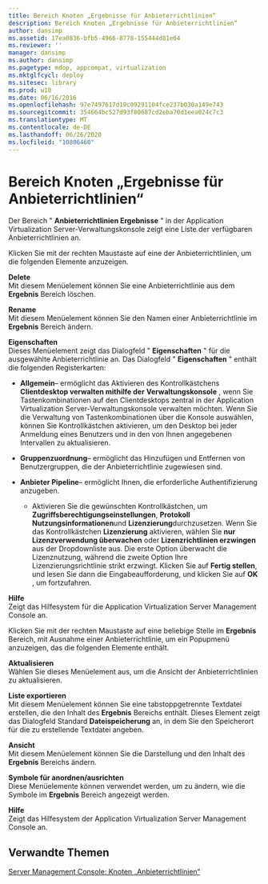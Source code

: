 ```yaml
---
title: Bereich Knoten „Ergebnisse für Anbieterrichtlinien“
description: Bereich Knoten „Ergebnisse für Anbieterrichtlinien“
author: dansimp
ms.assetid: 17ea0836-bfb5-4966-8778-155444d81e64
ms.reviewer: ''
manager: dansimp
ms.author: dansimp
ms.pagetype: mdop, appcompat, virtualization
ms.mktglfcycl: deploy
ms.sitesec: library
ms.prod: w10
ms.date: 06/16/2016
ms.openlocfilehash: 97e7497617d19c09291104fce237b030a149e743
ms.sourcegitcommit: 354664bc527d93f80687cd2eba70d1eea024c7c3
ms.translationtype: MT
ms.contentlocale: de-DE
ms.lasthandoff: 06/26/2020
ms.locfileid: "10806460"
---
```

# Bereich Knoten „Ergebnisse für Anbieterrichtlinien“


Der Bereich " **Anbieterrichtlinien Ergebnisse** " in der Application Virtualization Server-Verwaltungskonsole zeigt eine Liste der verfügbaren Anbieterrichtlinien an.

Klicken Sie mit der rechten Maustaste auf eine der Anbieterrichtlinien, um die folgenden Elemente anzuzeigen.

<a href="" id="delete"></a>**Delete**  
Mit diesem Menüelement können Sie eine Anbieterrichtlinie aus dem **Ergebnis** Bereich löschen.

<a href="" id="rename"></a>**Rename**  
Mit diesem Menüelement können Sie den Namen einer Anbieterrichtlinie im **Ergebnis** Bereich ändern.

<a href="" id="properties"></a>**Eigenschaften**  
Dieses Menüelement zeigt das Dialogfeld " **Eigenschaften** " für die ausgewählte Anbieterrichtlinie an. Das Dialogfeld " **Eigenschaften** " enthält die folgenden Registerkarten:

-   **Allgemein**– ermöglicht das Aktivieren des Kontrollkästchens **Clientdesktop verwalten mithilfe der** **Verwaltungskonsole** , wenn Sie Tastenkombinationen auf den Clientdesktops zentral in der Application Virtualization Server-Verwaltungskonsole verwalten möchten. Wenn Sie die Verwaltung von Tastenkombinationen über die Konsole auswählen, können Sie Kontrollkästchen aktivieren, um den Desktop bei jeder Anmeldung eines Benutzers und in den von Ihnen angegebenen Intervallen zu aktualisieren.

-   **Gruppenzuordnung**– ermöglicht das Hinzufügen und Entfernen von Benutzergruppen, die der Anbieterrichtlinie zugewiesen sind.

-   **Anbieter Pipeline**– ermöglicht Ihnen, die erforderliche Authentifizierung anzugeben.

    -   Aktivieren Sie die gewünschten Kontrollkästchen, um **Zugriffsberechtigungseinstellungen**, **Protokoll Nutzungsinformationen**und **Lizenzierung**durchzusetzen. Wenn Sie das Kontrollkästchen **Lizenzierung** aktivieren, wählen Sie **nur Lizenzverwendung überwachen** oder **Lizenzrichtlinien erzwingen** aus der Dropdownliste aus. Die erste Option überwacht die Lizenznutzung, während die zweite Option Ihre Lizenzierungsrichtlinie strikt erzwingt. Klicken Sie auf **Fertig stellen**, und lesen Sie dann die Eingabeaufforderung, und klicken Sie auf **OK** , um fortzufahren.

<a href="" id="help"></a>**Hilfe**  
Zeigt das Hilfesystem für die Application Virtualization Server Management Console an.

Klicken Sie mit der rechten Maustaste auf eine beliebige Stelle im **Ergebnis** Bereich, mit Ausnahme einer Anbieterrichtlinie, um ein Popupmenü anzuzeigen, das die folgenden Elemente enthält.

<a href="" id="refresh"></a>**Aktualisieren**  
Wählen Sie dieses Menüelement aus, um die Ansicht der Anbieterrichtlinien zu aktualisieren.

<a href="" id="export-list"></a>**Liste exportieren**  
Mit diesem Menüelement können Sie eine tabstoppgetrennte Textdatei erstellen, die den Inhalt des **Ergebnis** Bereichs enthält. Dieses Element zeigt das Dialogfeld Standard **Dateispeicherung** an, in dem Sie den Speicherort für die zu erstellende Textdatei angeben.

<a href="" id="view"></a>**Ansicht**  
Mit diesem Menüelement können Sie die Darstellung und den Inhalt des **Ergebnis** Bereichs ändern.

<a href="" id="arrange-line-up-icons"></a>**Symbole für anordnen/ausrichten**  
Diese Menüelemente können verwendet werden, um zu ändern, wie die Symbole im **Ergebnis** Bereich angezeigt werden.

<a href="" id="help"></a>**Hilfe**  
Zeigt das Hilfesystem der Application Virtualization Server Management Console an.

## Verwandte Themen


[Server Management Console: Knoten „Anbieterrichtlinien“](server-management-console-provider-policies-node.md)

 

 





